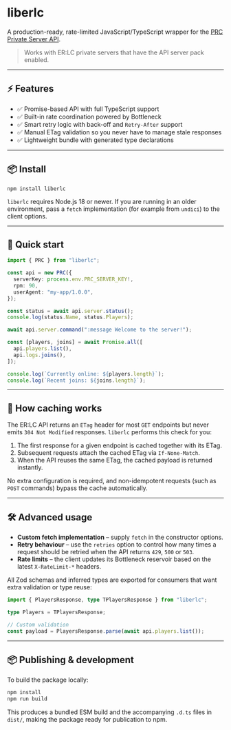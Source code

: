 # liberlc

A production-ready, rate-limited JavaScript/TypeScript wrapper for the
[PRC Private Server API](https://apidocs.policeroleplay.community/).

> Works with ER:LC private servers that have the API server pack enabled.

---

## ⚡ Features

- ✅ Promise-based API with full TypeScript support
- ✅ Built-in rate coordination powered by Bottleneck
- ✅ Smart retry logic with back-off and `Retry-After` support
- ✅ Manual ETag validation so you never have to manage stale responses
- ✅ Lightweight bundle with generated type declarations

---

## 📦 Install

```bash
npm install liberlc
```

`liberlc` requires Node.js 18 or newer. If you are running in an older
environment, pass a `fetch` implementation (for example from `undici`) to the
client options.

---

## 🚀 Quick start

```ts
import { PRC } from "liberlc";

const api = new PRC({
  serverKey: process.env.PRC_SERVER_KEY!,
  rpm: 90,
  userAgent: "my-app/1.0.0",
});

const status = await api.server.status();
console.log(status.Name, status.Players);

await api.server.command(":message Welcome to the server!");

const [players, joins] = await Promise.all([
  api.players.list(),
  api.logs.joins(),
]);

console.log(`Currently online: ${players.length}`);
console.log(`Recent joins: ${joins.length}`);
```

---

## 🧠 How caching works

The ER:LC API returns an `ETag` header for most `GET` endpoints but never emits
`304 Not Modified` responses. `liberlc` performs this check for you:

1. The first response for a given endpoint is cached together with its ETag.
2. Subsequent requests attach the cached ETag via `If-None-Match`.
3. When the API reuses the same ETag, the cached payload is returned instantly.

No extra configuration is required, and non-idempotent requests (such as
`POST` commands) bypass the cache automatically.

---

## 🛠️ Advanced usage

- **Custom fetch implementation** – supply `fetch` in the constructor options.
- **Retry behaviour** – use the `retries` option to control how many times a
  request should be retried when the API returns `429`, `500` or `503`.
- **Rate limits** – the client updates its Bottleneck reservoir based on the
  latest `X-RateLimit-*` headers.

All Zod schemas and inferred types are exported for consumers that want extra
validation or type reuse:

```ts
import { PlayersResponse, type TPlayersResponse } from "liberlc";

type Players = TPlayersResponse;

// Custom validation
const payload = PlayersResponse.parse(await api.players.list());
```

---

## 📦 Publishing & development

To build the package locally:

```bash
npm install
npm run build
```

This produces a bundled ESM build and the accompanying `.d.ts` files in
`dist/`, making the package ready for publication to npm.
